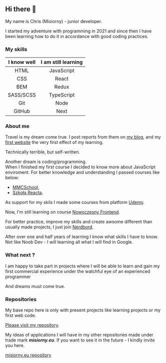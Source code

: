 ## Hi there 👋

My name is Chris (Misiorny)  -  junior developer. 

I started my adventure with programming in 2021 and since then I have been learning how to do it in accordance with good coding practices.

### My skills

|I know well |I am still learning|
|:---:|:---:|
|HTML|JavaScript|
|CSS|React|
|BEM|Redux|
|SASS/SCSS|TypeScript|
|Git|Node|
|GitHub|Next|


### About me

Travel is my dream come true.
I post reports from them on [my blog](https://www.facebook.com/AfrykaDzikaMisiornego), and my [first website](https://misiorny.github.io/AfrykaDzika/index.html) the very first effect of my learning.

Technically terrible, but self-written.

Another dream is coding/programming.  
When I finished my first course I decided to know more about JavaScript enviroment. For better knowledge and understanding I passed courses like below: 
* [MMCSchool](https://mmcschool.pl/),
* [Szkoła Reacta](https://szkolareacta.pl/).

As support for my skils I made some courses from platform [Udemy](https://www.udemy.com/).

Now, I'm still learning on course [Nowoczesny Frontend](https://hyperfunctor.com/nextjs-react-graphql-typescript). 

For better practice, improve my skills and create awsome different than usually made projects, I just join [Nerdbord](https://www.nerdbord.io).

After over one and half years of learning I know what skills I have to know. Not like Noob Dev - I will learning all what I will find in Google. 


### What next ?

I am happy to take part in projects where I will be able to learn and gain my first commercial experience under the watchful eye of an experienced programmer

And dreams must come true.

### Repositories

My base repo here is only with present projects like learning projects or my first web code. 

[Please visit my repository](https://github.com/Misiorny?tab=repositories).

My ideas of applications I will have in my other repositories made under trade mark ***misiorny.eu***. If you want to see it in the future - I kindly invite you here. 

[misiorny.eu repository](https://github.com/orgs/misiorny-eu/repositories)


